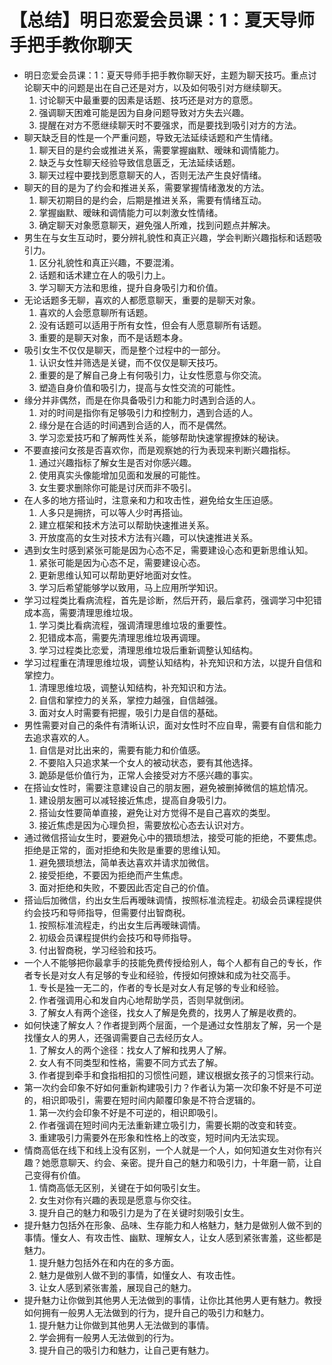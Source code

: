 # 【总结】明日恋爱会员课：1：夏天导师手把手教你聊天

-   明日恋爱会员课：1：夏天导师手把手教你聊天好，主题为聊天技巧。重点讨论聊天中的问题是出在自己还是对方，以及如何吸引对方继续聊天。
    1.  讨论聊天中最重要的因素是话题、技巧还是对方的意愿。
    2.  强调聊天困难可能是因为自身问题导致对方失去兴趣。
    3.  提醒在对方不愿继续聊天时不要强求，而是要找到吸引对方的方法。
-   聊天缺乏目的性是一个严重问题，导致无法延续话题和产生情绪。
    1.  聊天目的是约会或推进关系，需要掌握幽默、暧昧和调情能力。
    2.  缺乏与女性聊天经验导致信息匮乏，无法延续话题。
    3.  聊天过程中要找到愿意聊天的人，否则无法产生良好情绪。
-   聊天的目的是为了约会和推进关系，需要掌握情绪激发的方法。
    1.  聊天初期目的是约会，后期是推进关系，需要有情绪互动。
    2.  掌握幽默、暧昧和调情能力可以刺激女性情绪。
    3.  确定聊天对象愿意聊天，避免强人所难，找到问题点并解决。
-   男生在与女生互动时，要分辨礼貌性和真正兴趣，学会判断兴趣指标和话题吸引力。
    1.  区分礼貌性和真正兴趣，不要混淆。
    2.  话题和话术建立在人的吸引力上。
    3.  学习聊天方法和思维，提升自身吸引力和价值。
-   无论话题多无聊，喜欢的人都愿意聊天，重要的是聊天对象。
    1.  喜欢的人会愿意聊所有话题。
    2.  没有话题可以适用于所有女性，但会有人愿意聊所有话题。
    3.  重要的是聊天对象，而不是话题本身。
-   吸引女生不仅仅是聊天，而是整个过程中的一部分。
    1.  认识女性并筛选是关键，而不仅仅是聊天技巧。
    2.  重要的是了解自己身上有何吸引力，让女性愿意与你交流。
    3.  塑造自身价值和吸引力，提高与女性交流的可能性。
-   缘分并非偶然，而是在你具备吸引力和能力时遇到合适的人。
    1.  对的时间是指你有足够吸引力和控制力，遇到合适的人。
    2.  缘分是在合适的时间遇到合适的人，而不是偶然。
    3.  学习恋爱技巧和了解两性关系，能够帮助快速掌握撩妹的秘诀。
-   不要直接问女孩是否喜欢你，而是观察她的行为表现来判断兴趣指标。
    1.  通过兴趣指标了解女生是否对你感兴趣。
    2.  使用真实头像能增加见面和发展的可能性。
    3.  女生要求删除你可能是讨厌而非不吸引。
-   在人多的地方搭讪时，注意亲和力和攻击性，避免给女生压迫感。
    1.  人多只是拥挤，可以等人少时再搭讪。
    2.  建立框架和技术方法可以帮助快速推进关系。
    3.  开放度高的女生对技术方法有兴趣，可以快速推进关系。
-   遇到女生时感到紧张可能是因为心态不足，需要建设心态和更新思维认知。
    1.  紧张可能是因为心态不足，需要建设心态。
    2.  更新思维认知可以帮助更好地面对女性。
    3.  学习后希望能够学以致用，马上应用所学知识。
-   学习过程类比看病流程，首先是诊断，然后开药，最后拿药，强调学习中犯错成本高，需要清理思维垃圾。
    1.  学习类比看病流程，强调清理思维垃圾的重要性。
    2.  犯错成本高，需要先清理思维垃圾再调理。
    3.  学习过程类比恋爱，清理思维垃圾后重新调整认知结构。
-   学习过程重在清理思维垃圾，调整认知结构，补充知识和方法，以提升自信和掌控力。
    1.  清理思维垃圾，调整认知结构，补充知识和方法。
    2.  自信和掌控力的关系，掌控力越强，自信越强。
    3.  面对女人时需要有把握，吸引力是自信的基础。
-   男性需要对自己的条件有清晰认识，面对女性时不应自卑，需要有自信和能力去追求喜欢的人。
    1.  自信是对比出来的，需要有能力和价值感。
    2.  不要陷入只追求某一个女人的被动状态，要有其他选择。
    3.  跪舔是低价值行为，正常人会接受对方不感兴趣的事实。
-   在搭讪女性时，需要注意建设自己的朋友圈，避免被删掉微信的尴尬情况。
    1.  建设朋友圈可以减轻接近焦虑，提高自身吸引力。
    2.  搭讪女性要简单直接，避免让对方觉得不是自己喜欢的类型。
    3.  接近焦虑是因为心理负担，需要放松心态去认识对方。
-   通过微信搭讪女生时，要避免心中的猥琐想法，接受可能的拒绝，不要焦虑。拒绝是正常的，面对拒绝和失败是重要的思维认知。
    1.  避免猥琐想法，简单表达喜欢并请求加微信。
    2.  接受拒绝，不要因为拒绝而产生焦虑。
    3.  面对拒绝和失败，不要因此否定自己的价值。
-   搭讪后加微信，约出女生后再暧昧调情，按照标准流程走。初级会员课程提供约会技巧和导师指导，但需要付出智商税。
    1.  按照标准流程走，约出女生后再暧昧调情。
    2.  初级会员课程提供约会技巧和导师指导。
    3.  付出智商税，学习经验和技巧。
-   一个人不能够把你最拿手的技能免费传授给别人，每个人都有自己的专长，作者专长是对女人有足够的专业和经验，传授如何撩妹和成为社交高手。
    1.  专长是独一无二的，作者的专长是对女人有足够的专业和经验。
    2.  作者强调用心和发自内心地帮助学员，否则早就倒闭。
    3.  了解女人有两个途径，找女人了解是免费的，找男人了解是收费的。
-   如何快速了解女人？作者提到两个层面，一个是通过女性朋友了解，另一个是找懂女人的男人，还强调需要自己去经历女人。
    1.  了解女人的两个途径：找女人了解和找男人了解。
    2.  女人有不同类型和性格，需要不同方式去了解。
    3.  作者提到牵手和食指相扣的习惯性问题，建议根据女孩子的习惯来行动。
-   第一次约会印象不好如何重新构建吸引力？作者认为第一次印象不好是不可逆的，相识即吸引，需要在短时间内颠覆印象是不符合逻辑的。
    1.  第一次约会印象不好是不可逆的，相识即吸引。
    2.  作者强调在短时间内无法重新建立吸引力，需要长期的改变和转变。
    3.  重建吸引力需要外在形象和性格上的改变，短时间内无法实现。
-   情商高低在线下和线上没有区别，一个人就是一个人，如何知道女生对你有兴趣？她愿意聊天、约会、亲密。提升自己的魅力和吸引力，十年磨一箭，让自己变得有价值。
    1.  情商高低无区别，关键在于如何吸引女生。
    2.  女生对你有兴趣的表现是愿意与你交往。
    3.  提升自己的魅力和吸引力是为了在关键时刻吸引女生。
-   提升魅力包括外在形象、品味、生存能力和人格魅力，魅力是做别人做不到的事情。懂女人、有攻击性、幽默、理解女人，让女人感到紧张害羞，这些都是魅力。
    1.  提升魅力包括外在和内在的多方面。
    2.  魅力是做别人做不到的事情，如懂女人、有攻击性。
    3.  让女人感到紧张害羞，展现自己的魅力。
-   提升魅力让你做到其他男人无法做到的事情，让你比其他男人更有魅力。教授如何拥有一般男人无法做到的行为，提升自己的吸引力和魅力。
    1.  提升魅力让你做到其他男人无法做到的事情。
    2.  学会拥有一般男人无法做到的行为。
    3.  提升自己的吸引力和魅力，让自己更有魅力。